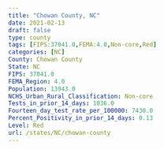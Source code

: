 ```yaml
---
title: "Chowan County, NC"
date: 2021-02-13
draft: false
type: county
tags: [FIPS:37041.0,FEMA:4.0,Non-core,Red]
categories: [NC]
County: Chowan County
State: NC
FIPS: 37041.0
FEMA_Region: 4.0
Population: 13943.0
NCHS_Urban_Rural_Classification: Non-core
Tests_in_prior_14_days: 1036.0
Fourteen_day_test_rate_per_100000: 7430.0
Percent_Positivity_in_prior_14_days: 0.13
Level: Red
url: /states/NC/chowan-county
---
```



